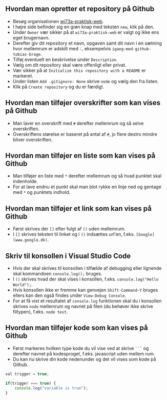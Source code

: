 ## Hvordan man opretter et repository på Github

* Besøg organisationen [wi73a-praktisk-web](https://github.com/wi73a-praktisk-web).
* I højre side befinder sig en grøn knap med teksten `new`, klik på den.
* Under `Owner` vær sikker på at `wi73a-praktisk-web` er valgt og ikke ens eget brugernavn.
* Derefter giv dit repository et navn, opgaven samt dit navn i en sætning hvor mellemrum er adskilt med `-`, eksempelvis `igang-med-github-tobias-brage`.
* Tilføj eventuelt en beskrivelse under `Description`.
* Vælg om dit repository skal være offenligt eller privat.
* Vær sikker på at `Initialize this repository with a README` er markeret.
* Under listen `Add .gitignore: None` skrive `node` og vælg den fra listen.
* Klik på `Create repository` og du er færdig!.

## Hvordan man tilføjer overskrifter som kan vises på Github

* Man laver en overskrift med `#` derefter mellemrum og så selve overskriften.
* Overskriftens størelse er baseret på antal af `#`, jo flere destro mindre bliver overskriften.

## Hvordan man tilføjer en liste som kan vises på Github

* Man tilføjer en liste med `*` derefter mellemrum og så hvad punktet skal indenholde.
* For at lave endnu et punkt skal man blot rykke en linje ned og gentage med `*` og punktets indhold.

## Hvordan man tilføjer et link som kan vises på Github

* Først skrives der `[]` efter fulgt af `()` uden mellemrum.
* I `[]` skrives teksten til linket og i `()` indsættes url'en, f.eks. `[Google](www.google.dk)`.

## Skriv til konsollen i Visual Studio Code

* Hvis der skal skrives til konsollen i tilfælde af debugging eller lignende skal kommandoen `console.log();` bruges.
* I `()` skrives hvad der skal vises i konsollen, f.eks. `console.log("Hello World");`.
* Hvis konsollen ikke er fremme kan genvejen `Shift-Command-Y` bruges ellers kan den også findes under `View-Debug Console`.
* For at få vist et resultatet af `console.log` funktionen skal du i konsollen skrives `node` mellemrum og navnet på filen (du behøver ikke skrive filtypen), f.eks. `node test`.

## Hvordan man tilføjer kode som kan vises på Github

* Først markeres hvilken type kode du vil vise ved at skrive ` ``` ` og derefter navnet på kodesproget, f.eks. javascript uden mellem rum.
* Du kan nu skrive din kode nedenunder og det vil vises som kode på Github.

```javascript
val trigger = true;

if(trigger === true) {
    console.log("variable is true");
}
